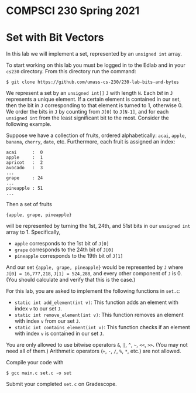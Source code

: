# COMPSCI 230 Spring 2021
# Set with Bit Vectors

In this lab we will implement a set, represented by an `unsigned int` array.

To start working on this lab you must be logged in to the Edlab and in your
`cs230` directory. From this directory run the command:

```
$ git clone https://github.com/umass-cs-230/230-lab-bits-and-bytes
```

We represent a set by an `unsigned int[]` `J` with length `N`. Each *bit* in `J`
represents a unique element. If a certain element is contained in our set, then
the bit in `J` corresponding to that element is turned to 1, otherwise 0. We
order the bits in `J` by counting from `J[0]` to `J[N-1]`, and for each
`unsigned int` from the least significant bit to the most. Consider the
following example.

Suppose we have a collection of fruits, ordered alphabetically: `acai`, `apple`,
`banana`, `cherry`, `date`, etc. Furthermore, each fruit is assigned an index:

```
acai      :  0
apple     :  1
apricot   :  2
avocado   :  3
...
grape     : 24
...
pineapple : 51
...
```

Then a set of fruits

```
{apple, grape, pineapple}
```
will be represented by turning the 1st, 24th, and 51st bits in our `unsigned
int` array to 1. Specifically,

* `apple` corresponds to the 1st bit of `J[0]`
* `grape` corresponds to the 24th bit of `J[0]`
* `pineapple` corresponds to the 19th bit of `J[1]`

And our set `{apple, grape, pineapple}` would be represented by `J` where `J[0]
= 16,777,218`, `J[1] = 524,288`, and every other component of `J` is 0. (You
should calculate and verify that this is the case.)

For this lab, you are asked to implement the following functions in `set.c`:

* `static int add_element(int v)`: This function adds an element with index `v`
 to our set `J`. 
* `static int remove_element(int v)`: This function removes an element with
 index `v` from our set `J`.
* `static int contains_element(int v)`: This function checks if an element with
 index `v` is contained in our set `J`.

You are only allowed to use bitwise operators `&`, `|`, `^`, `~`, `<<`, `>>`.
(You may not need all of them.) Arithmetic operators (`+`, `-`, `/`, `%`, `*`,
etc.) are not allowed.

Compile your code with
```
$ gcc main.c set.c -o set
```

Submit your completed `set.c` on Gradescope.
